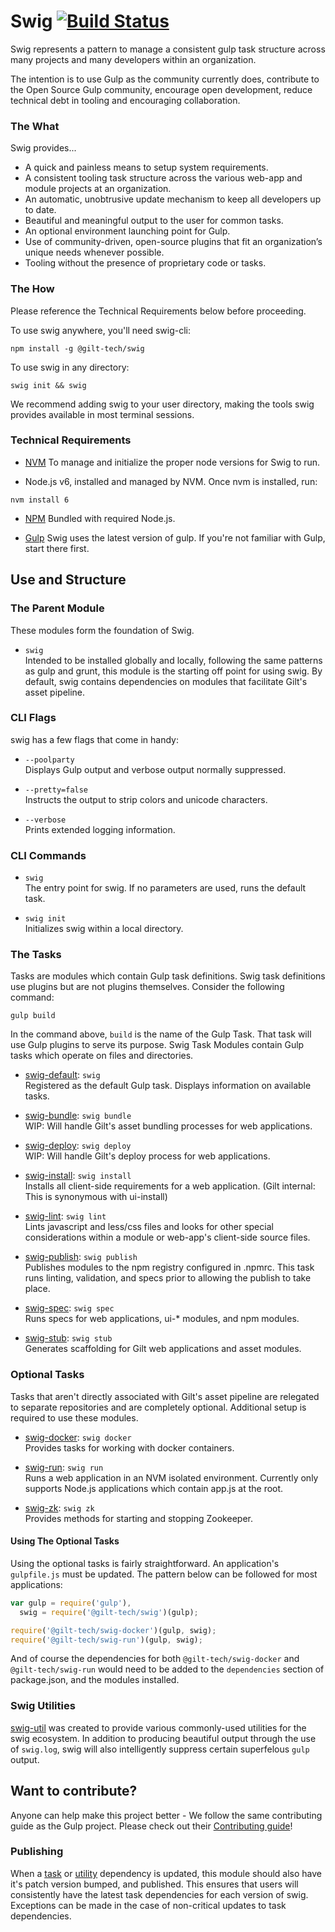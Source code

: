 Swig [![Build Status](https://travis-ci.org/gilt/gilt-swig.svg)](https://travis-ci.org/gilt/gilt-swig)
=========

Swig represents a pattern to manage a consistent gulp task structure across many projects and many developers within an organization.

The intention is to use Gulp as the community currently does, contribute to the Open Source Gulp community, encourage open development, reduce technical debt in tooling and encouraging collaboration.

### The What

Swig provides...

  - A quick and painless means to setup system requirements.
  - A consistent tooling task structure across the various web-app and module projects at an organization.
  - An automatic, unobtrusive update mechanism to keep all developers up to date.
  - Beautiful and meaningful output to the user for common tasks.
  - An optional environment launching point for Gulp.
  - Use of community-driven, open-source plugins that fit an organization’s unique needs whenever possible.
  - Tooling without the presence of proprietary code or tasks.

### The How

  Please reference the Technical Requirements below before proceeding.

  To use swig anywhere, you'll need swig-cli:

```
npm install -g @gilt-tech/swig
```

  To use swig in any directory:

```
swig init && swig
```

  We recommend adding swig to your user directory, making the tools swig provides available in most terminal sessions.


### Technical Requirements

  - [NVM](https://github.com/creationix/nvm)
    To manage and initialize the proper node versions for Swig to run.

  - Node.js v6, installed and managed by NVM. Once nvm is installed, run:

```
nvm install 6
```

  - [NPM](https://www.npmjs.com/package/download)
    Bundled with required Node.js.

  - [Gulp](http://gulpjs.com/) Swig uses the latest version of gulp. If you're not familiar with Gulp, start there first.

## Use and Structure

### The Parent Module

These modules form the foundation of Swig.

  - `swig`  
    Intended to be installed globally and locally, following the same patterns as gulp and grunt,
    this module is the starting off point for using swig. By default, swig contains dependencies on
    modules that facilitate Gilt's asset pipeline.

### CLI Flags

swig has a few flags that come in handy:

- `--poolparty`  
    Displays Gulp output and verbose output normally suppressed.

- `--pretty=false`  
    Instructs the output to strip colors and unicode characters.

- `--verbose`  
    Prints extended logging information.

### CLI Commands

- `swig`  
  The entry point for swig. If no parameters are used, runs the default task.

- `swig init`  
  Initializes swig within a local directory.

### The Tasks

Tasks are modules which contain Gulp task definitions. Swig task definitions use plugins but are not plugins themselves. Consider the following command:

```
gulp build
```
In the command above, `build` is the name of the Gulp Task. That task will use Gulp plugins to serve its purpose. Swig Task Modules contain Gulp tasks which operate on files and directories.

  - [swig-default](https://github.com/gilt/gilt-swig/tree/master/lib): `swig`  
    Registered as the default Gulp task. Displays information on available tasks.

  - [swig-bundle](https://github.com/gilt/gilt-swig-assets/tree/master/lib): `swig bundle`  
    WIP: Will handle Gilt's asset bundling processes for web applications.

  - [swig-deploy](https://github.com/gilt/gilt-swig-assets/tree/master/lib): `swig deploy`  
    WIP: Will handle Gilt's deploy process for web applications.

  - [swig-install](https://github.com/gilt/gilt-swig-assets/tree/master/lib): `swig install`  
    Installs all client-side requirements for a web application.
    (Gilt internal: This is synonymous with ui-install)

  - [swig-lint](https://github.com/gilt/gilt-swig-assets/tree/master/lib): `swig lint`  
    Lints javascript and less/css files and looks for other special considerations
    within a module or web-app's client-side source files.

  - [swig-publish](https://github.com/gilt/gilt-swig-assets/tree/master/lib): `swig publish`  
    Publishes modules to the npm registry configured in .npmrc.
    This task runs linting, validation, and specs prior to allowing the publish
    to take place.

  - [swig-spec](https://github.com/gilt/gilt-swig-assets/tree/master/lib): `swig spec`  
    Runs specs for web applications, ui-* modules, and npm modules.

  - [swig-stub](https://github.com/gilt/gilt-swig-assets/tree/master/lib): `swig stub`  
    Generates scaffolding for Gilt web applications and asset modules.

### Optional Tasks

  Tasks that aren't directly associated with Gilt's asset pipeline are relegated to
  separate repositories and are completely optional. Additional setup is required to use
  these modules.

  - [swig-docker](https://github.com/gilt/gilt-swig-docker): `swig docker`  
    Provides tasks for working with docker containers.

  - [swig-run](https://github.com/gilt/gilt-swig-run): `swig run`  
    Runs a web application in an NVM isolated environment. Currently only supports
    Node.js applications which contain app.js at the root.

  - [swig-zk](https://github.com/gilt/gilt-swig-run/tree/master/lib/swig-zk): `swig zk`  
    Provides methods for starting and stopping Zookeeper.

#### Using The Optional Tasks

  Using the optional tasks is fairly straightforward. An application's `gulpfile.js` must be updated.
  The pattern below can be followed for most applications:

  ```javascript
  var gulp = require('gulp'),
    swig = require('@gilt-tech/swig')(gulp);

  require('@gilt-tech/swig-docker')(gulp, swig);
  require('@gilt-tech/swig-run')(gulp, swig);
  ```

  And of course the dependencies for both `@gilt-tech/swig-docker` and `@gilt-tech/swig-run` would need
  to be added to the `dependencies` section of package.json, and the modules installed.

### Swig Utilities

[swig-util](https://github.com/gilt/gilt-swig-util) was created to provide various commonly-used utilities for the swig ecosystem. In addition to
producing beautiful output through the use of `swig.log`, swig will also intelligently suppress certain
superfelous `gulp` output.

## Want to contribute?

Anyone can help make this project better - We follow the same contributing guide as the Gulp project. Please check out their [Contributing guide](https:d//github.com/gulpjs/gulp/blob/master/CONTRIBUTING.md)!

### Publishing

When a [task](https://github.com/gilt/gilt-swig-assets) or [utility](https://github.com/gilt/gilt-swig-util) dependency is updated,
this module should also have it's patch version bumped, and published. This ensures that users will consistently have the latest
task dependencies for each version of swig. Exceptions can be made in the case of non-critical updates to task dependencies.

